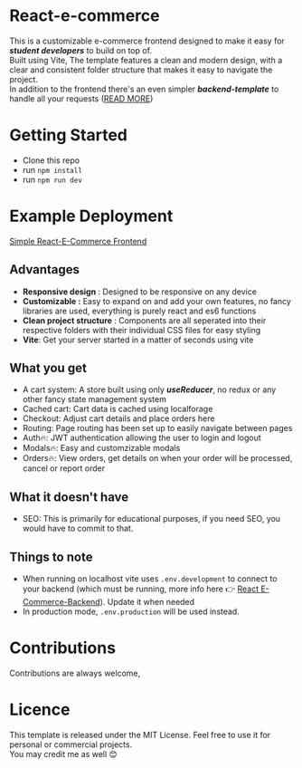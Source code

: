 # React-e-commerce
This is a customizable e-commerce frontend designed to make it easy for ***student developers*** to build on top of. <br> Built using Vite, The template features a clean and modern design, with a clear and consistent folder structure that makes it easy to navigate the project.
<br>
In addition to the frontend there's an even simpler ***backend-template*** to handle all your requests ([READ MORE](https://github.com/Mini-Sylar/react-e-commerce-backend))

# Getting Started
- Clone this repo
- run ```npm install```
- run ```npm run dev```

# Example Deployment
<a href="https://react-e-commerce-gamma.vercel.app/" target="_blank">Simple React-E-Commerce Frontend</a>

## Advantages
- **Responsive design** :  Designed to be responsive on any device
- **Customizable :** Easy to expand on and add your own features, no fancy libraries are used, everything is purely react and es6 functions
- **Clean project structure** : Components are all seperated into their respective folders with their individual CSS files for easy styling
- **Vite**: Get your server started in a matter of seconds using vite

## What you get
- A cart system: A store built using only ***useReducer***, no redux or any other fancy state management system
- Cached cart: Cart data is cached using localforage
- Checkout: Adjust cart details and place orders here
- Routing: Page routing has been set up to easily navigate between pages
- Auth🔥: JWT authentication allowing the user to login and logout
- Modals🔥: Easy and customzizable modals
- Orders🔥: View orders, get details on when your order will be processed, cancel or report order  

## What it doesn't have 
- SEO: This is primarily for educational purposes, if you need SEO, you would have to commit to that. 


## Things to note
- When running on localhost vite uses ```.env.development``` to connect to your backend (which must be running, more info here 👉 [React E-Commerce-Backend](https://github.com/Mini-Sylar/react-e-commerce-backend)). Update it when needed
- In production mode, ```.env.production``` will be used instead.

# Contributions
Contributions are always welcome,

# Licence 
This template is released under the MIT License. Feel free to use it for personal or commercial projects. 
<br> You may credit me as well 😊



